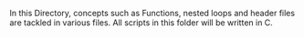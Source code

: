 In this Directory, concepts such as Functions, nested loops and header files
are tackled in various files.
All scripts in this folder will be written in C.
